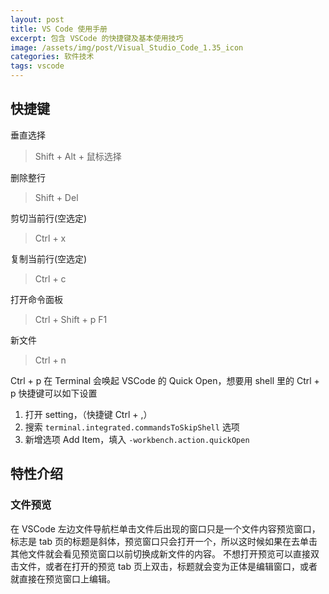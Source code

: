 ```yaml
---
layout: post
title: VS Code 使用手册
excerpt: 包含 VSCode 的快捷键及基本使用技巧
image: /assets/img/post/Visual_Studio_Code_1.35_icon
categories: 软件技术
tags: vscode
---
```

## 快捷键

垂直选择
> Shift + Alt + 鼠标选择

删除整行
> Shift + Del

剪切当前行(空选定)
> Ctrl + x

复制当前行(空选定)
> Ctrl + c

打开命令面板
> Ctrl + Shift + p
> F1

新文件
> Ctrl + n

Ctrl + p 在 Terminal 会唤起 VSCode 的 Quick Open，想要用 shell 里的 Ctrl + p 快捷键可以如下设置
1. 打开 setting，（快捷键 Ctrl + ,）
2. 搜索 `terminal.integrated.commandsToSkipShell` 选项
3. 新增选项 Add Item，填入 `-workbench.action.quickOpen`

## 特性介绍

### 文件预览

在 VSCode 左边文件导航栏单击文件后出现的窗口只是一个文件内容预览窗口，标志是 tab 页的标题是斜体，预览窗口只会打开一个，所以这时候如果在去单击其他文件就会看见预览窗口以前切换成新文件的内容。
不想打开预览可以直接双击文件，或者在打开的预览 tab 页上双击，标题就会变为正体是编辑窗口，或者就直接在预览窗口上编辑。
